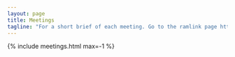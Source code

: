 ```yaml
---
layout: page
title: Meetings
tagline: "For a short brief of each meeting. Go to the ramlink page https://ramlink.campuslabs.com/engage/organization/hashdump Scroll down to News: 2017-2018 Hash Dump Schedule."
---
```


{% include meetings.html max=-1 %}

